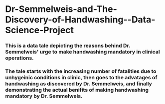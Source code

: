 # Dr-Semmelweis-and-The-Discovery-of-Handwashing--Data-Science-Project

### This is a data tale depicting the reasons behind Dr. Semmelweis' urge to make handwashing mandatory in clinical operations.
### The tale starts with the increasing number of fatalities due to unhygeinic conditions in clinic, then goes to the advatages of handwashing as discovered by Dr. Semmelweis, and finally demonstrating the actual benifits of making handwashing mandatory by Dr. Semmelweis.
